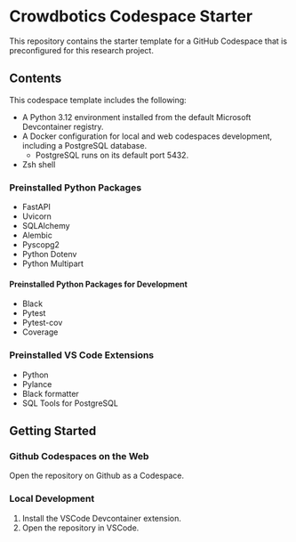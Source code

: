 # Crowdbotics Codespace Starter

This repository contains the starter template for a GitHub Codespace that is preconfigured for this research project.

## Contents

This codespace template includes the following:

- A Python 3.12 environment installed from the default Microsoft Devcontainer registry.
- A Docker configuration for local and web codespaces development, including a PostgreSQL database.
  - PostgreSQL runs on its default port 5432.
- Zsh shell

### Preinstalled Python Packages

- FastAPI
- Uvicorn
- SQLAlchemy
- Alembic
- Pyscopg2
- Python Dotenv
- Python Multipart

#### Preinstalled Python Packages for Development

- Black
- Pytest
- Pytest-cov
- Coverage

### Preinstalled VS Code Extensions

- Python
- Pylance
- Black formatter
- SQL Tools for PostgreSQL

## Getting Started

### Github Codespaces on the Web

Open the repository on Github as a Codespace.

### Local Development

1. Install the VSCode Devcontainer extension.
2. Open the repository in VSCode.

